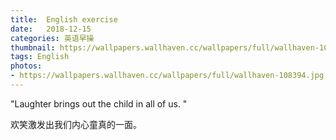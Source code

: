 ```yaml
---
title:  English exercise
date:   2018-12-15
categories: 英语早操
thumbnail: https://wallpapers.wallhaven.cc/wallpapers/full/wallhaven-108394.jpg
tags: English
photos:
- https://wallpapers.wallhaven.cc/wallpapers/full/wallhaven-108394.jpg
---
```


"Laughter brings out the child in all of us. "
<p>欢笑激发出我们内心童真的一面。</p>
